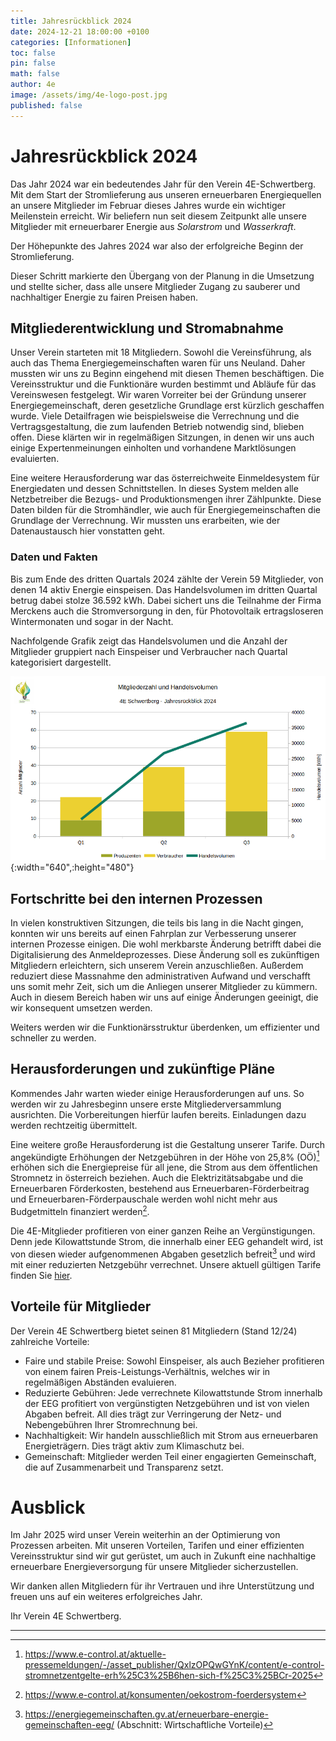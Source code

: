 ```yaml
---
title: Jahresrückblick 2024
date: 2024-12-21 18:00:00 +0100
categories: [Informationen]
toc: false
pin: false
math: false
author: 4e
image: /assets/img/4e-logo-post.jpg
published: false
---
```


# Jahresrückblick 2024

Das Jahr 2024 war ein bedeutendes Jahr für den Verein 4E-Schwertberg. Mit dem Start der Stromlieferung aus unseren erneuerbaren
Energiequellen an unsere Mitglieder im Februar dieses Jahres wurde ein wichtiger Meilenstein erreicht. Wir beliefern nun seit
diesem Zeitpunkt alle unsere Mitglieder mit erneuerbarer Energie aus _Solarstrom_ und _Wasserkraft_.

Der Höhepunkte des Jahres 2024 war also der erfolgreiche Beginn der Stromlieferung.

Dieser Schritt markierte den Übergang von der Planung in die Umsetzung und stellte sicher, dass alle unsere Mitglieder Zugang zu
sauberer und nachhaltiger Energie zu fairen Preisen haben.

## Mitgliederentwicklung und Stromabnahme

Unser Verein starteten mit 18 Mitgliedern. Sowohl die Vereinsführung, als auch das Thema Energiegemeinschaften waren für uns Neuland.
Daher mussten wir uns zu Beginn eingehend mit diesen Themen beschäftigen. Die Vereinsstruktur und die Funktionäre wurden bestimmt und
Abläufe für das Vereinswesen festgelegt. Wir waren Vorreiter bei der Gründung unserer Energiegemeinschaft, deren gesetzliche
Grundlage erst kürzlich geschaffen wurde. Viele Detailfragen wie beispielsweise die Verrechnung und die Vertragsgestaltung,
die zum laufenden Betrieb notwendig sind, blieben offen. Diese klärten wir in regelmäßigen Sitzungen, in denen wir uns auch einige
Expertenmeinungen einholten und vorhandene Marktlösungen evaluierten.

Eine weitere Herausforderung war das österreichweite Einmeldesystem für Energiedaten und dessen Schnittstellen. In dieses System
melden alle Netzbetreiber die Bezugs- und Produktionsmengen ihrer Zählpunkte. Diese Daten bilden für die Stromhändler, wie auch für
Energiegemeinschaften die Grundlage der Verrechnung. Wir mussten uns erarbeiten, wie der Datenaustausch hier vonstatten geht.

### Daten und Fakten

Bis zum Ende des dritten Quartals 2024 zählte der Verein 59 Mitglieder, von denen 14 aktiv Energie einspeisen. Das Handelsvolumen im
dritten Quartal betrug dabei stolze 36.592 kWh. Dabei sichert uns die Teilnahme der Firma Merckens auch die Stromversorgung in den,
für Photovoltaik ertragsloseren Wintermonaten und sogar in der Nacht.

Nachfolgende Grafik zeigt das Handelsvolumen und die Anzahl der Mitglieder gruppiert nach Einspeiser und Verbraucher nach Quartal
kategorisiert dargestellt.

![4E Mitglieder und Handelsvolumen Chart 2024 Q1-Q3](/assets/img/Chart-Jahresrueckblick_2024.png){:width="640",:height="480"}

## Fortschritte bei den internen Prozessen

In vielen konstruktiven Sitzungen, die teils bis lang in die Nacht gingen, konnten wir uns bereits auf einen Fahrplan zur Verbesserung
unserer internen Prozesse einigen. Die wohl merkbarste Änderung betrifft dabei die Digitalisierung des Anmeldeprozesses. Diese
Änderung soll es zukünftigen Mitgliedern erleichtern, sich unserem Verein anzuschließen. Außerdem reduziert diese Massnahme den 
administrativen Aufwand und verschafft uns somit mehr Zeit, sich um die Anliegen unserer Mitglieder zu kümmern. Auch in diesem Bereich
haben wir uns auf einige Änderungen geeinigt, die wir konsequent umsetzen werden.

Weiters werden wir die Funktionärsstruktur überdenken, um effizienter und schneller zu werden.

## Herausforderungen und zukünftige Pläne

Kommendes Jahr warten wieder einige Herausforderungen auf uns. So werden wir zu Jahresbeginn unsere erste Mitgliederversammlung
ausrichten. Die Vorbereitungen hierfür laufen bereits. Einladungen dazu werden rechtzeitig übermittelt.

Eine weitere große Herausforderung ist die Gestaltung unserer Tarife. Durch angekündigte Erhöhungen der Netzgebühren in der Höhe
von 25,8% (OÖ)[^1] erhöhen sich die Energiepreise für all jene, die Strom aus dem öffentlichen Stromnetz in österreich beziehen.
Auch die Elektrizitätsabgabe und die Erneuerbaren Förderkosten, bestehend aus Erneuerbaren-Förderbeitrag und
Erneuerbaren-Förderpauschale werden wohl nicht mehr aus Budgetmitteln finanziert werden[^2].

Die 4E-Mitglieder profitieren von einer ganzen Reihe an Vergünstigungen. Denn jede Kilowattstunde Strom, die innerhalb einer EEG
gehandelt wird, ist von diesen wieder aufgenommenen Abgaben gesetzlich befreit[^3] und wird mit einer reduzierten Netzgebühr
verrechnet. Unsere aktuell gültigen Tarife finden Sie [hier](/tarife).

## Vorteile für Mitglieder

Der Verein 4E Schwertberg bietet seinen 81 Mitgliedern (Stand 12/24) zahlreiche Vorteile:

* Faire und stabile Preise: Sowohl Einspeiser, als auch Bezieher profitieren von einem fairen Preis-Leistungs-Verhältnis, welches
  wir in regelmäßigen Abständen evaluieren.
* Reduzierte Gebühren: Jede verrechnete Kilowattstunde Strom innerhalb der EEG profitiert von vergünstigten Netzgebühren und
  ist von vielen Abgaben befreit. All dies trägt zur Verringerung der Netz- und Nebengebühren Ihrer Stromrechnung bei.
* Nachhaltigkeit: Wir handeln ausschließlich mit Strom aus erneuerbaren Energieträgern. Dies trägt aktiv zum Klimaschutz bei.
* Gemeinschaft: Mitglieder werden Teil einer engagierten Gemeinschaft, die auf Zusammenarbeit und Transparenz setzt.

# Ausblick

Im Jahr 2025 wird unser Verein weiterhin an der Optimierung von Prozessen arbeiten. Mit unseren Vorteilen, Tarifen und einer
effizienten Vereinsstruktur sind wir gut gerüstet, um auch in Zukunft eine nachhaltige erneuerbare Energieversorgung für unsere
Mitglieder sicherzustellen.

Wir danken allen Mitgliedern für ihr Vertrauen und ihre Unterstützung und freuen uns auf ein weiteres erfolgreiches Jahr.


Ihr Verein 4E Schwertberg.

---

[^1]: https://www.e-control.at/aktuelle-pressemeldungen/-/asset_publisher/QxlzOPQwGYnK/content/e-control-stromnetzentgelte-erh%25C3%25B6hen-sich-f%25C3%25BCr-2025
[^2]: https://www.e-control.at/konsumenten/oekostrom-foerdersystem
[^3]: https://energiegemeinschaften.gv.at/erneuerbare-energie-gemeinschaften-eeg/ (Abschnitt: Wirtschaftliche Vorteile)
